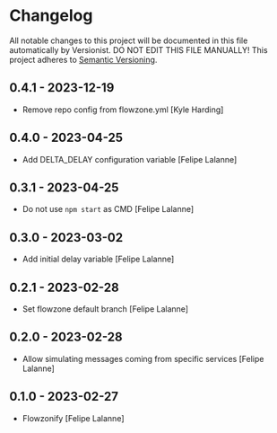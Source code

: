 # Changelog

All notable changes to this project will be documented in this file
automatically by Versionist. DO NOT EDIT THIS FILE MANUALLY!
This project adheres to [Semantic Versioning](http://semver.org/).

## 0.4.1 - 2023-12-19

* Remove repo config from flowzone.yml [Kyle Harding]

## 0.4.0 - 2023-04-25

* Add DELTA_DELAY configuration variable [Felipe Lalanne]

## 0.3.1 - 2023-04-25

* Do not use `npm start` as CMD [Felipe Lalanne]

## 0.3.0 - 2023-03-02

* Add initial delay variable [Felipe Lalanne]

## 0.2.1 - 2023-02-28

* Set flowzone default branch [Felipe Lalanne]

## 0.2.0 - 2023-02-28

* Allow simulating messages coming from specific services [Felipe Lalanne]

## 0.1.0 - 2023-02-27

* Flowzonify [Felipe Lalanne]
